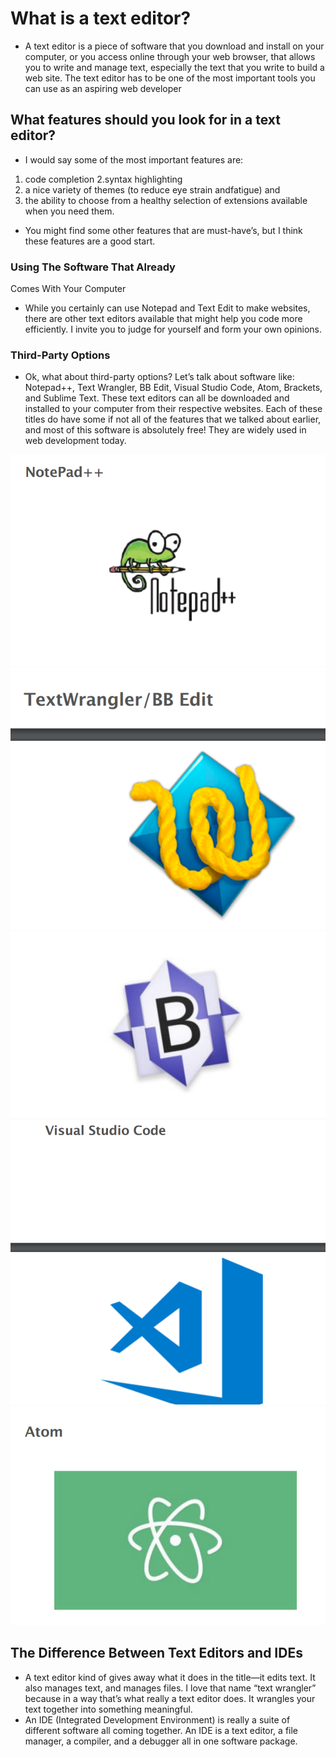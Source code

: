 # What is a text editor? 
+ A text editor is a piece of software that you download and install on
your computer, or you access online through your web browser, that
allows you to write and manage text, especially the text that you write
to build a web site. The text editor has to be one of the most
important tools you can use as an aspiring web developer
## What features should you look for in a text editor? 
* I would say some of the most important features are: 
1. code completion
 2.syntax highlighting
  3. a nice variety of themes (to reduce eye strain andfatigue) and
  4. the ability to choose from a healthy selection of extensions available when you need them.
  + You might find some other features that are must-have’s, but I think these features are a good start.

  ### Using The Software That Already
Comes With Your Computer
  + While you certainly can use Notepad and Text Edit to make websites, there are other text editors available that might help you code more efficiently. I invite you to judge for yourself and form your own opinions.
  ### Third-Party Options
* Ok, what about third-party options? Let’s talk about software like: Notepad++, Text Wrangler, BB Edit, Visual Studio Code, Atom, Brackets, and Sublime Text. These text editors can all be downloaded and installed to your computer from their respective websites. Each of these titles do have some if not all of the features that we talked about earlier, and most of this software is absolutely free! They are widely used in web development today.

![Image](/Images/z1.png)
![Image](/Images/z2.png)
![Image](/Images/z3.png)
![Image](/Images/z4.png)
![Image](/Images/z5.png)


## The Difference Between Text Editors and IDEs

* A text editor kind of gives away what it does in the title—it edits text. It also manages text, and manages files. I love that name “text wrangler” because in a way that’s what really a text editor does. It
wrangles your text together into something meaningful. 
* An IDE (Integrated Development Environment) is really a suite of different software all coming together. An IDE is a text editor, a file manager, a compiler, and a debugger all in one software package.